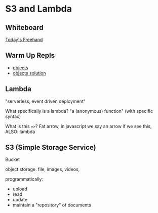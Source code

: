 # S3 and Lambda

## Whiteboard

[Today's Freehand](https://projects.invisionapp.com/freehand/document/MrJyAO01Z)

## Warm Up Repls

- [objects](./warmup/README.md)
- [objects solution](https://replit.com/@rkgallaway/objects-d51)

## Lambda

"serverless, event driven deployment"

What specifically is a lambda?  "a (anonymous) function"  (with specific syntax)

What is this `=>`?  Fat arrow, in javascript we say an arrow if we see this, ALSO:  lambda

## S3 (Simple Storage Service)

Bucket

object storage.  file, images, videos, 

programmatically:
- upload
- read
- update
- maintain a "repository" of documents
